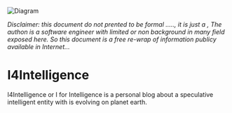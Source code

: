 ![Diagram](https://eduardopenag.github.io/I4Intelligence-I_logo.svg)

*Disclaimer: this document do not prented to be formal ....., it is just a , The authon is a software engineer with limited or non background in many field exposed here. So this document is a free re-wrap of information publicy available in Internet...*

# I4Intelligence
I4Intelligence or I for Intelligence is a personal blog about a speculative  intelligent entity with is evolving on planet earth.
